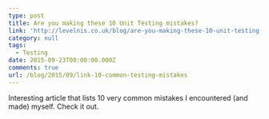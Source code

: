 ```yaml
---
type: post
title: Are you making these 10 Unit Testing mistakes?
link: 'http://levelnis.co.uk/blog/are-you-making-these-10-unit-testing-mistakes'
category: null
tags:
  - Testing
date: 2015-09-23T00:00:00.000Z
comments: true
url: /blog/2015/09/link-10-common-testing-mistakes
---
```


Interesting article that lists 10 very common mistakes I encountered (and made) myself. Check it out.
